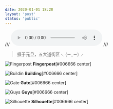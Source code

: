 ```yaml
---
date: 2020-01-01 18:20
layout: 'post'
status: 'public'
---
```

/// <audio src="https://music.163.com/song/media/outer/url?id=1300712716" autoplay loop controls></audio>
<audio src="https://inz.oss-cn-beijing.aliyuncs.com/Audios/128kbit/Gelatin%20Nature-Ooyy.mp3" autoplay loop></audio>
/// <audio src="https://pan.balmy.life/Cited/Audios/Gelatin%20Nature-Ooyy.mp3" autoplay loop></audio>
> 摄于元旦，五大道街区 ╮(－_－)╭
 
![Fingerpost](https://cdn.pixabay.com/photo/2020/09/25/02/43/place-5600339_1280.jpg)
        **Fingerpost**[#006666 center]

![Buildin](https://cdn.pixabay.com/photo/2020/09/25/02/43/building-5600341_1280.jpg)
        **Building**[#006666 center]

![Gate](https://cdn.pixabay.com/photo/2020/10/15/06/23/place-5656119_1280.jpg)
        **Gate**[#006666 center]

![Guys](https://cdn.pixabay.com/photo/2020/10/15/06/37/arches-5656135_1280.jpg)
        **Guys**[#006666 center]

![Silhouette](https://cdn.pixabay.com/photo/2020/10/15/06/23/place-5656118_1280.jpg)
        **Silhouette**[#006666 center]




